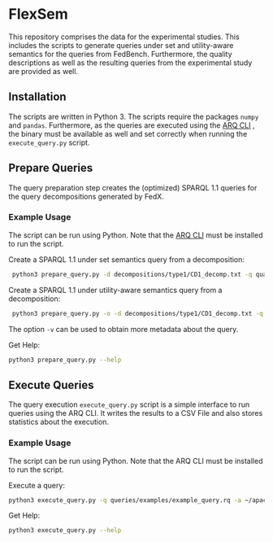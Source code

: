 # FlexSem

This repository comprises the data for the experimental studies.
This includes the scripts to generate queries under set and utility-aware semantics for the queries from FedBench.
Furthermore, the quality descriptions as well as the resulting queries from the experimental study are provided as well.

## Installation

The scripts are written in Python 3.
The scripts require the packages `numpy` and `pandas`.
Furthermore, as the queries are executed using the [ARQ CLI](https://jena.apache.org/documentation/query/cmds.html) , the binary must be available as well and set correctly when running the `execute_query.py` script.

## Prepare Queries

The query preparation step creates the (optimized) SPARQL 1.1 queries for the query decompositions generated by FedX.

### Example Usage

The script can be run using Python. Note that the [ARQ CLI](https://jena.apache.org/documentation/query/cmds.html) must be installed to run the script.

Create a SPARQL 1.1 under set semantics query from a decomposition: 
```bash
 python3 prepare_query.py -d decompositions/type1/CD1_decomp.txt -q quality_descriptions/1_qm/description_qm_1_v_1.json
``` 

Create a SPARQL 1.1 under utility-aware semantics query from a decomposition: 
```bash
 python3 prepare_query.py -o -d decompositions/type1/CD1_decomp.txt -q quality_descriptions/1_qm/description_qm_1_v_1.json
``` 

The option `-v` can be used to obtain more metadata about the query.

Get Help:
```bash
python3 prepare_query.py --help
```

## Execute Queries

The query execution `execute_query.py` script is a simple interface to run queries using the ARQ CLI.
It writes the results to a CSV File and also stores statistics about the execution. 

### Example Usage

The script can be run using Python. Note that the ARQ CLI must be installed to run the script.

Execute a query:
```bash
python3 execute_query.py -q queries/examples/example_query.rq -a ~/apache-jena-3.6.0/bin/arq
``` 

Get Help:
```bash
python3 execute_query.py --help
``` 

